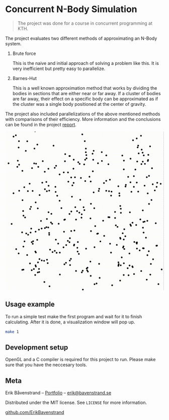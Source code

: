 # Concurrent N-Body Simulation
> The project was done for a course in concurrent programming at KTH.

The project evaluates two different methods of approximating an N-Body system.
1. Brute force
   
   This is the naive and initial approach of solving a problem like this. It is very inefficient but pretty easy to parallelize.

2. Barnes-Hut

   This is a well known approximation method that works by dividing the bodies in sections that are either near or far away. If a cluster of bodies are far away, their effect on a specific body can be approximated as if the cluster was a single body positioned at the center of gravity.

The project also included parallelizations of the above mentioned methods with comparisons of their efficiency. More information and the conclusions can be found in the project [report](N-Body_Report.pdf).

<p align="center">
  <img src="./images/visualize.gif" />
</p>

## Usage example
To run a simple test make the first program and wait for it to finish calculating. After it is done, a visualization window will pop up.

```sh
make 1
```

## Development setup

OpenGL and a C compiler is required for this project to run. Please make sure that you have the neccesary tools.


## Meta

Erik Båvenstrand – [Portfolio](https://bavenstrand.se) – erik@bavenstrand.se

Distributed under the MIT license. See ``LICENSE`` for more information.

[github.com/ErikBavenstrand](https://github.com/ErikBavenstrand)
